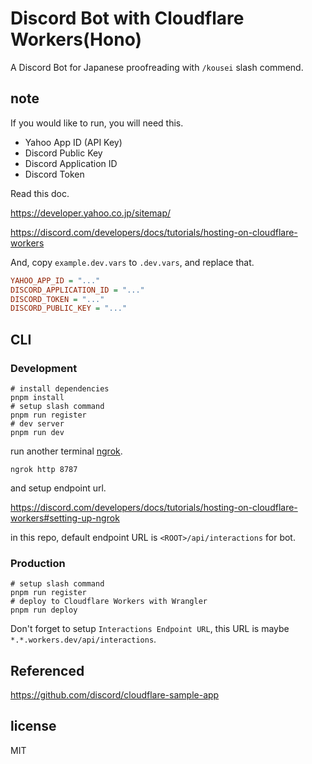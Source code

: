 # Discord Bot with Cloudflare Workers(Hono)

A Discord Bot for Japanese proofreading with `/kousei` slash commend.

## note

If you would like to run, you will need this.

- Yahoo App ID (API Key)
- Discord Public Key
- Discord Application ID
- Discord Token

Read this doc.

https://developer.yahoo.co.jp/sitemap/

https://discord.com/developers/docs/tutorials/hosting-on-cloudflare-workers

And, copy `example.dev.vars` to `.dev.vars`, and replace that.

```ini
YAHOO_APP_ID = "..."
DISCORD_APPLICATION_ID = "..."
DISCORD_TOKEN = "..."
DISCORD_PUBLIC_KEY = "..."
```

## CLI

### Development

```shell
# install dependencies
pnpm install
# setup slash command
pnpm run register
# dev server
pnpm run dev
```

run another terminal [ngrok](https://ngrok.com/).

```shell
ngrok http 8787
```

and setup endpoint url.

https://discord.com/developers/docs/tutorials/hosting-on-cloudflare-workers#setting-up-ngrok

in this repo, default endpoint URL is `<ROOT>/api/interactions` for bot.

### Production

```shell
# setup slash command
pnpm run register
# deploy to Cloudflare Workers with Wrangler
pnpm run deploy
```

Don't forget to setup `Interactions Endpoint URL`, this URL is maybe `*.*.workers.dev/api/interactions`.

## Referenced

https://github.com/discord/cloudflare-sample-app

## license

MIT
